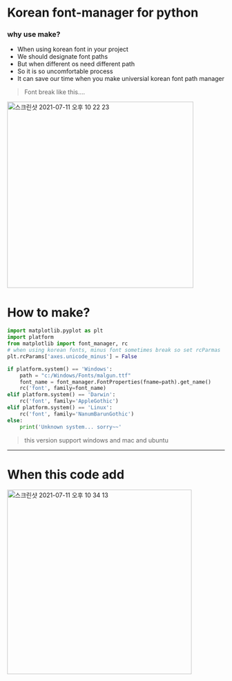 # Korean font-manager for python

### why use make?
- When using korean font in your project
- We should designate font paths
- But when different os need different path 
- So it is so uncomfortable process
- It can save our time when you make universial korean font path manager 

> Font break like this....

<img width="431" alt="스크린샷 2021-07-11 오후 10 22 23" src="https://user-images.githubusercontent.com/72845895/125196936-a8ce5b80-e296-11eb-846b-bb6bda1b79d4.png">



# How to make?
```python
import matplotlib.pyplot as plt
import platform
from matplotlib import font_manager, rc
# when using korean fonts, minus font sometimes break so set rcParmas
plt.rcParams['axes.unicode_minus'] = False

if platform.system() == 'Windows':
    path = "c:/Windows/Fonts/malgun.ttf"
    font_name = font_manager.FontProperties(fname=path).get_name()
    rc('font', family=font_name)
elif platform.system() == 'Darwin':
    rc('font', family='AppleGothic')
elif platform.system() == 'Linux':
    rc('font', family='NanumBarunGothic')
else:
    print('Unknown system... sorry~~'
```
> this version support windows and mac and ubuntu

---
# When this code add 
<img width="427" alt="스크린샷 2021-07-11 오후 10 34 13" src="https://user-images.githubusercontent.com/72845895/125197345-33638a80-e298-11eb-8f92-70f17aad1204.png">
